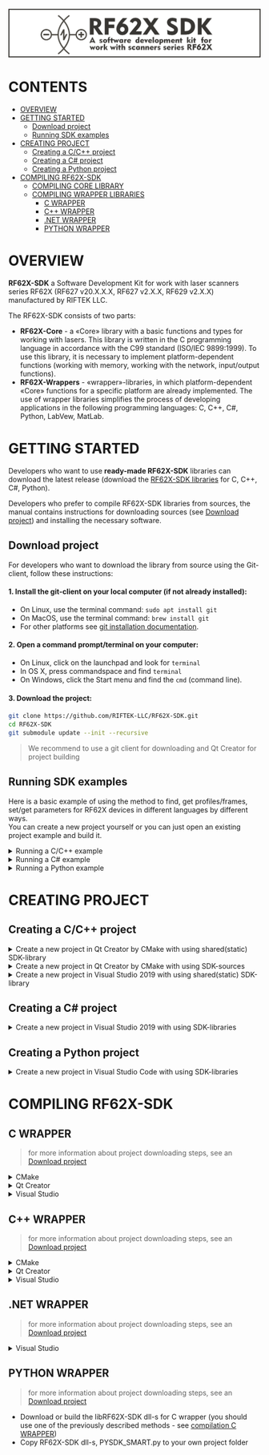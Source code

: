 ![RF62X_SDK](Docs/source_ru/_static/RF62X_SDK(v2).png)


# CONTENTS
- [OVERVIEW](#overview)
- [GETTING STARTED](#getting-started)
  - [Download project](#download-project)
  - [Running SDK examples](#running-sdk-examples)
- [CREATING PROJECT](#creating-project)
  - [Creating a C/C++ project](#creating-a-cc-project)
  - [Creating a C# project](#creating-a-c-project)
  - [Creating a Python project](#creating-a-python-project)
- [COMPILING RF62X-SDK](#compiling-rf62x-sdk)
  - [COMPILING CORE LIBRARY](#compiling-core-library)
  - [COMPILING WRAPPER LIBRARIES](compiling-wrapper-libraries)
    - [C WRAPPER](#c-wrapper)
    - [C++ WRAPPER](#c-wrapper-1)
    - [.NET WRAPPER](#net-wrapper)
    - [PYTHON WRAPPER](#python-wrapper)


# OVERVIEW

**RF62X-SDK** a Software Development Kit for work with laser scanners series RF62X (RF627 v20.X.X.X, RF627 v2.X.X, RF629 v2.X.X) manufactured by RIFTEK LLC.

The RF62X-SDK consists of two parts:
* **RF62X-Core** - a «Core» library with a basic functions and types for working
with lasers. This library is written in the C programming language
in accordance with the C99 standard (ISO/IEC 9899:1999). To use
this library, it is necessary to implement platform-dependent functions (working with memory,
working with the network, input/output functions).
* **RF62X-Wrappers** - «wrapper»-libraries, in which platform-dependent «Core» functions
for a specific platform are already implemented. The use of wrapper libraries simplifies
the process of developing applications in the following programming languages: C, C++, С#, 
Python, LabVew, MatLab.


# GETTING STARTED

Developers who want to use **ready-made RF62X-SDK** libraries can download the latest release (download the 
[RF62X-SDK libraries](https://github.com/RIFTEK-LLC/RF62X-SDK/releases) 
for C, C++, C#, Python).

Developers who prefer to compile RF62X-SDK libraries from sources, the manual contains instructions 
for downloading sources (see [Download project](#download-project)) and installing the necessary software.

## Download project 

For developers who want to download the library from source using the Git-client,
follow these instructions:
#### 1. Install the git-client on your local computer (if not already installed):
* On Linux, use the terminal command: `sudo apt install git`
* On MacOS, use the terminal command: `brew install git`
* For other platforms see [git installation documentation](https://git-scm.com/book/en/v2/Getting-Started-Installing-Git).
#### 2. Open a command prompt/terminal on your computer:
* On Linux, click on the launchpad and look for `terminal`
* In OS X, press commandspace and find `terminal`
* On Windows, click the Start menu and find the `cmd` (command line).
#### 3. Download the project:
```bash
git clone https://github.com/RIFTEK-LLC/RF62X-SDK.git
cd RF62X-SDK
git submodule update --init --recursive
```
> We recommend to use a git client for downloading and Qt Creator for project building 

## Running SDK examples
Here is a basic example of using the method to find, get profiles/frames, set/get parameters for RF62X devices in different languages by different ways.\
You can create a new project yourself or you can just open an existing project example and build it.

<details><summary>Running a C/C++ example </summary> 
  
#### 1. Open and compile examples project in **Qt Creator**:  
*  Load the `CMakeLists.txt` file from the `RF62X-SDK/Examples/Cpp` folder via **File > Open File or Project** (Select the CMakeLists.txt file)
*  Select compiler (MinGW, MSVC, Clang, etc..) and click **Configure Project**
*  Compile and Run it
#### 2. Create project and compile examples in **Visual Studio 2019**:  
*  From the `RF62X-SDK/Examples/Cpp` folder, enter the following command in the terminal (console):
```bash
mkdir build && cd build
cmake ..
```
*  Open the resulting `RF62XSDK-EXAMPLES.sln` solution in `build` folder by Visual Studio
*  Compile and Run it
 
</details>

<details><summary>Running a C# example</summary> 
  
#### Open and compile examples project in **Visual Studio**:  
*  Open one of the examples (RF627_smart, RF627_old, RF62X_WinForms) from the `RF62X-SDK/Examples/CSharp` folder by Visual Studio
*  Select **x64 Debug** or **x64 Release** target platform
*  Add the **RF62X-SDK.dll** C# WRAPPER library to project's **references** 
*  Copy all **libRF62X-SDK** dll-s from archive for C# (see [RF62X-SDK releases](https://github.com/RIFTEK-LLC/RF62X-SDK/releases) link) into the path of the project executable (`../bin/x64/Debug/` or `../bin/x64/Release/`)
*  Compile project

</details>
  
<details><summary> Running a Python example</summary> 
  
#### Open and compile examples project in **Visual Studio Code**:  
*  Open one of the examples (RF627_SMART, RF627_OLD) from the `RF62X-SDK/Examples/Python` folder by Visual Studio Code
*  Copy all **libRF62X-SDK** dll-s from archive for Python (see [RF62X-SDK releases](https://github.com/RIFTEK-LLC/RF62X-SDK/releases) link) into the path of the project executable
*  Run example

</details>
  
# CREATING PROJECT
## Creating a C/C++ project 

<details><summary>Create a new project in Qt Creator by CMake with using shared(static) SDK-library</summary> 
  
*  Open **File > New File or Project**, select **Qt Console Application** and click **Choose** button
*  Enter project name, Browse project location and click **Next** button
*  Choose **CMake** build system and click **Next** button twice
*  Select one of 64bit compilers (MinGW, MSVC, Clang, etc..), click **Next** button and finish project setup.
*  Download **RF62X-SDK** archive for C++ (see [RF62X-SDK releases](https://github.com/RIFTEK-LLC/RF62X-SDK/releases) link)
*  Modify your `CMakeLists.txt` file according to the example below:
```cmake
cmake_minimum_required(VERSION 3.14)

###############################################################################
## EXECUTABLE-PROJECT
## name and version
###############################################################################
project(RF62X_Search_Example LANGUAGES CXX)

###############################################################################
## SETTINGS
## basic project settings before use
###############################################################################
set(CMAKE_INCLUDE_CURRENT_DIR ON)
set(CMAKE_CXX_STANDARD 11)
set(CMAKE_CXX_STANDARD_REQUIRED ON)
# creating output directory architecture in accordance with GNU guidelines
set(BINARY_DIR "${CMAKE_BINARY_DIR}")
set(CMAKE_RUNTIME_OUTPUT_DIRECTORY "${BINARY_DIR}/bin")
set(CMAKE_LIBRARY_OUTPUT_DIRECTORY "${BINARY_DIR}/lib")

###############################################################################
## TARGET
## create target and add include path
###############################################################################
# create glob files for *.h, *.cpp
file (GLOB H_FILES   ${CMAKE_CURRENT_SOURCE_DIR}/*.h)
file (GLOB CPP_FILES ${CMAKE_CURRENT_SOURCE_DIR}/*.cpp)
# concatenate the results (glob files) to variable
set  (SOURCES ${CPP_FILES} ${H_FILES})
# create executable from src
add_executable(${PROJECT_NAME} ${SOURCES})

###############################################################################
## FIND PACKEGE AND LINK LIBRARIES
## linking all dependencies
###############################################################################
SET(RF62X_SDK_LIBRARY_TYPE "STATIC")
if (MSVC)
    find_package(RF62X-SDK PATHS "../RF62X-SDK_cpp/MSVC2019_64bit/CMake")
elseif(MINGW)
    find_package(RF62X-SDK PATHS "../RF62X-SDK_cpp/MinGW_64bit/CMake")
else()
  find_package(RF62X-SDK PATHS "../RF62X-SDK_cpp/GCC_64bit/CMake")
endif()
target_link_directories(${PROJECT_NAME} PUBLIC ${RF62X_SDK_LIBRARY_DIRS})
target_link_libraries(${PROJECT_NAME} PUBLIC ${RF62X_SDK_LIBRARIES})
target_include_directories(${PROJECT_NAME} PUBLIC ${RF62X_SDK_INCLUDE_DIRS})
```
*  Modify your `main.cpp` file according to the example below:

```c++
#include <string>
#include <iostream>

#include "rf62Xsdk.h"
#include "rf62Xtypes.h"

using namespace SDK::SCANNERS::RF62X;

int main()
{
    std::cout << "#########################################"  << std::endl;
    std::cout << "#                                       #"  << std::endl;
    std::cout << "#         Search Example v2.x.x         #"  << std::endl;
    std::cout << "#                                       #"  << std::endl;
    std::cout << "#########################################\n"<< std::endl;

    // Initialize sdk library
    sdk_init();

    // Print return rf62X sdk version
    std::cout << "SDK version: " << sdk_version()                << std::endl;
    std::cout << "========================================="     << std::endl;


    // Create value for scanners vector's type
    std::vector<std::shared_ptr<rf627smart>> list;
    // Search for rf627smart devices over network
    list = rf627smart::search(500);

    // Print count of discovered rf627smart in network by Service Protocol
    std::cout << "Was found\t: " << list.size()<< " RF627-Smart" << std::endl;
    std::cout << "========================================="     << std::endl;


    for (size_t i = 0; i < list.size(); i++)
    {
        std::shared_ptr<hello_info> info = list[i]->get_info();

        std::cout << "\n\nID scanner's list: " << i               << std::endl;
        std::cout << "-----------------------------------------"  << std::endl;
        std::cout << "Device information: "                       << std::endl;
        std::cout << "* Name  \t: "   << info->device_name()      << std::endl;
        std::cout << "* Serial\t: "   << info->serial_number()    << std::endl;
        std::cout << "* IP Addr\t: "  << info->ip_address()       << std::endl;
        std::cout << "* MAC Addr\t: " << info->mac_address()      << std::endl;

        std::cout << "\nWorking ranges: "                         << std::endl;
        std::cout << "* Zsmr, mm\t: " << info->z_smr()            << std::endl;
        std::cout << "* Zmr , mm\t: " << info->z_mr()             << std::endl;
        std::cout << "* Xsmr, mm\t: " << info->x_smr()            << std::endl;
        std::cout << "* Xemr, mm\t: " << info->x_emr()            << std::endl;

        std::cout << "\nVersions: "                               << std::endl;
        std::cout << "* Firmware\t: " << info->firmware_version() << std::endl;
        std::cout << "* Hardware\t: " << info->hardware_version() << std::endl;
        std::cout << "-----------------------------------------"  << std::endl;
    }

    // Cleanup resources allocated with sdk_init()
    sdk_cleanup();
}
```
>  If `SET(RF62X_SDK_LIBRARY_TYPE "SHARED")` copy **RF62X-SDK.dll** into the path of the project executable (PROJECT_BINARY_DIR)
*  Select **Debug** or **Release** build type, Run CMake and Run project 

</details>
  
<details><summary>Create a new project in Qt Creator by CMake with using SDK-sources </summary> 
  
*  Open **File > New File or Project**, select **Qt Console Application** and click **Choose** button
*  Enter project name, Browse project location and click **Next** button
*  Choose **CMake** build system and click **Next** button twice
*  Select one of 64bit compilers (MinGW, MSVC, Clang, etc..), click **Next** button and finish project setup.
*  Download the project:
```bash
git clone https://github.com/RIFTEK-LLC/RF62X-SDK.git
cd RF62X-SDK
git submodule update --init --recursive
```
*  Modify your `CMakeLists.txt` file according to the example below and update `RF62XSDK_DIR` according to your path to `RF62X-Wrappers/Cpp` folder:
```cmake
cmake_minimum_required(VERSION 3.13)

###############################################################################
## EXECUTABLE-PROJECT
## name and version
###############################################################################
project(RF62X_Search_Example LANGUAGES CXX)

###############################################################################
## SETTINGS
## basic project settings before use
###############################################################################
set(CMAKE_INCLUDE_CURRENT_DIR ON)
set(CMAKE_CXX_STANDARD 11)
set(CMAKE_CXX_STANDARD_REQUIRED ON)
# creating output directory architecture in accordance with GNU guidelines
set(BINARY_DIR "${CMAKE_BINARY_DIR}")
set(CMAKE_RUNTIME_OUTPUT_DIRECTORY "${BINARY_DIR}/bin")
set(CMAKE_LIBRARY_OUTPUT_DIRECTORY "${BINARY_DIR}/lib")

###############################################################################
## TARGET
## create target and add include path
###############################################################################
# create glob files for *.h, *.cpp
file (GLOB H_FILES   ${CMAKE_CURRENT_SOURCE_DIR}/*.h)
file (GLOB CPP_FILES ${CMAKE_CURRENT_SOURCE_DIR}/*.cpp)
# concatenate the results (glob files) to variable
set  (SOURCES ${CPP_FILES} ${H_FILES})
# create executable from src
add_executable(${PROJECT_NAME} ${SOURCES})

###############################################################################
## INCLUDING SUBDIRECTORIES AND LINK LIBRARIES
## linking all dependencies
###############################################################################
# set RF62XSDK path variable
set(RF62XSDK_DIR "../RF62X-Wrappers/Cpp")
# add subdirectory of RF62X-SDK lib
add_subdirectory(${RF62XSDK_DIR} RF62X-SDK)
target_link_libraries(${PROJECT_NAME} RF62X-SDK)
```
*  Modify your `main.cpp` file according to the example below:

```c++
#include <string>
#include <iostream>

#include "rf62Xsdk.h"
#include "rf62Xtypes.h"

using namespace SDK::SCANNERS::RF62X;

int main()
{
    std::cout << "#########################################"  << std::endl;
    std::cout << "#                                       #"  << std::endl;
    std::cout << "#         Search Example v2.x.x         #"  << std::endl;
    std::cout << "#                                       #"  << std::endl;
    std::cout << "#########################################\n"<< std::endl;

    // Initialize sdk library
    sdk_init();

    // Print return rf62X sdk version
    std::cout << "SDK version: " << sdk_version()                << std::endl;
    std::cout << "========================================="     << std::endl;


    // Create value for scanners vector's type
    std::vector<std::shared_ptr<rf627smart>> list;
    // Search for rf627smart devices over network
    list = rf627smart::search(500);

    // Print count of discovered rf627smart in network by Service Protocol
    std::cout << "Was found\t: " << list.size()<< " RF627-Smart" << std::endl;
    std::cout << "========================================="     << std::endl;


    for (size_t i = 0; i < list.size(); i++)
    {
        std::shared_ptr<hello_info> info = list[i]->get_info();

        std::cout << "\n\nID scanner's list: " << i               << std::endl;
        std::cout << "-----------------------------------------"  << std::endl;
        std::cout << "Device information: "                       << std::endl;
        std::cout << "* Name  \t: "   << info->device_name()      << std::endl;
        std::cout << "* Serial\t: "   << info->serial_number()    << std::endl;
        std::cout << "* IP Addr\t: "  << info->ip_address()       << std::endl;
        std::cout << "* MAC Addr\t: " << info->mac_address()      << std::endl;

        std::cout << "\nWorking ranges: "                         << std::endl;
        std::cout << "* Zsmr, mm\t: " << info->z_smr()            << std::endl;
        std::cout << "* Zmr , mm\t: " << info->z_mr()             << std::endl;
        std::cout << "* Xsmr, mm\t: " << info->x_smr()            << std::endl;
        std::cout << "* Xemr, mm\t: " << info->x_emr()            << std::endl;

        std::cout << "\nVersions: "                               << std::endl;
        std::cout << "* Firmware\t: " << info->firmware_version() << std::endl;
        std::cout << "* Hardware\t: " << info->hardware_version() << std::endl;
        std::cout << "-----------------------------------------"  << std::endl;
    }

    // Cleanup resources allocated with sdk_init()
    sdk_cleanup();
}
```
*  Select **Debug** or **Release** build type, Run CMake and Run project 

</details>
  
<details><summary>Create a new project in Visual Studio 2019 with using shared(static) SDK-library</summary> 
  
*  Open Visual Studio and chose **Create a new project**, then select **Empty Project** and click **Next** button
*  Enter project name, Browse project location and click **Next** button
*  Add `main.cpp` file to project and modify it according to the example below:
```c++
#include <string>
#include <iostream>

#include "rf62Xsdk.h"
#include "rf62Xtypes.h"

using namespace SDK::SCANNERS::RF62X;


int main()
{
    std::cout << "#########################################"  << std::endl;
    std::cout << "#                                       #"  << std::endl;
    std::cout << "#         Search Example v2.x.x         #"  << std::endl;
    std::cout << "#                                       #"  << std::endl;
    std::cout << "#########################################\n"<< std::endl;

    // Initialize sdk library
    sdk_init();

    // Print return rf62X sdk version
    std::cout << "SDK version: " << sdk_version()                << std::endl;
    std::cout << "========================================="     << std::endl;


    // Create value for scanners vector's type
    std::vector<std::shared_ptr<rf627smart>> list;
    // Search for rf627smart devices over network
    list = rf627smart::search(500);

    // Print count of discovered rf627smart in network by Service Protocol
    std::cout << "Was found\t: " << list.size()<< " RF627-Smart" << std::endl;
    std::cout << "========================================="     << std::endl;


    for (size_t i = 0; i < list.size(); i++)
    {
        std::shared_ptr<hello_info> info = list[i]->get_info();

        std::cout << "\n\nID scanner's list: " << i               << std::endl;
        std::cout << "-----------------------------------------"  << std::endl;
        std::cout << "Device information: "                       << std::endl;
        std::cout << "* Name  \t: "   << info->device_name()      << std::endl;
        std::cout << "* Serial\t: "   << info->serial_number()    << std::endl;
        std::cout << "* IP Addr\t: "  << info->ip_address()       << std::endl;
        std::cout << "* MAC Addr\t: " << info->mac_address()      << std::endl;

        std::cout << "\nWorking ranges: "                         << std::endl;
        std::cout << "* Zsmr, mm\t: " << info->z_smr()            << std::endl;
        std::cout << "* Zmr , mm\t: " << info->z_mr()             << std::endl;
        std::cout << "* Xsmr, mm\t: " << info->x_smr()            << std::endl;
        std::cout << "* Xemr, mm\t: " << info->x_emr()            << std::endl;

        std::cout << "\nVersions: "                               << std::endl;
        std::cout << "* Firmware\t: " << info->firmware_version() << std::endl;
        std::cout << "* Hardware\t: " << info->hardware_version() << std::endl;
        std::cout << "-----------------------------------------"  << std::endl;
    }

    // Cleanup resources allocated with sdk_init()
    sdk_cleanup();
}
```
*  Select **x64** or **x86** and **Debug** or **Release** target platform
*  Download `RF62X-SDK` dll-s from archive for C++ wrapper (see [RF62X-SDK releases](https://github.com/RIFTEK-LLC/RF62X-SDK/releases) link) and copy `include` folder into the project directory.
*  Open **Project > Properties**, choose **Configuration Properties > VC++ Directories** and add paths of downloaded header files and libraries to **Include Directories** and **Library Directories**.
*  Compile project
*  Copy the **RF62X-SDK** libs into the path of the project executable (`../bin/x64/Debug/` or `../bin/x64/Release/`)
*  Run project

</details>
  
## Creating a C\# project 
<details><summary>Create a new project in Visual Studio 2019 with using SDK-libraries</summary> 
  
*  Open Visual Studio and chose **Create a new project**, then select **Empty Project** and click **Next** button
*  Enter project name (e.g RF627_search), Browse project location and click **Next** button
*  Modify your `Program.cs` file according to the example below:
```csharp
using System;
using System.Collections.Generic;
using SDK.SCANNERS;

namespace RF627_search
{
    class Program
    {
        static void Main(string[] args)
        {
            // Start initialization of the library core
            RF62X.SdkInit();

            // Print return rf62X sdk version
            Console.WriteLine("SDK version: {0}", RF62X.SdkVersion());
            Console.WriteLine("=========================================");

            // Search for RF627old devices over network
            Console.WriteLine("- Start searching device");
            List<RF62X.RF627old> Scanners = RF62X.RF627old.Search();
            Console.WriteLine("+ {0} scanners detected", Scanners.Count);

            for (int i = 0; i < Scanners.Count; i++)
            {
                RF62X.HelloInfo info = Scanners[i].GetInfo();

                Console.WriteLine("\n\n\nID scanner's list: {0}", i);
                Console.WriteLine("-----------------------------------------");
                Console.WriteLine("Device information: ");
                Console.WriteLine("* Name\t: {0}", info.device_name);
                Console.WriteLine("* Serial\t: {0}", info.serial_number);
                Console.WriteLine("* IP Addr\t: {0}", info.ip_address);
                Console.WriteLine("* MAC Addr\t: {0}", info.mac_address);

                Console.WriteLine("Working ranges: ");
                Console.WriteLine("* Zsmr, mm\t: {0}", info.z_smr);
                Console.WriteLine("* Zmr , mm\t: {0}", info.z_mr);
                Console.WriteLine("* Xsmr, mm\t: {0}", info.x_smr);
                Console.WriteLine("* Xemr, mm\t: {0}", info.x_emr);

                Console.WriteLine("\nVersions: ");
                Console.WriteLine("* Firmware\t: {0}", info.firmware_version);
                Console.WriteLine("* Hardware\t: {0}", info.hardware_version);
                Console.WriteLine("-----------------------------------------");
            }

            Console.WriteLine("{0}Press any key to end \"Search-test\"", Environment.NewLine);
            Console.ReadKey();

            // Cleanup resources allocated with SdkInit()
            RF62X.SdkCleanup();
        }
    }
}
```
*  Select **x64** or **x86** and **Debug** or **Release** target platform
*  Download `RF62X-SDK` dll-s from archive for C# wrapper (see [RF62X-SDK releases](https://github.com/RIFTEK-LLC/RF62X-SDK/releases) link).
*  Open **Project > Add References**, click **Browse...** button and add downloaded `RF62X-SDK.dll` library.
*  Compile project
*  Copy the **libRF62X-SDK.dll** into the path of the project executable (`../bin/x64/Debug/` or `../bin/x64/Release/`)
*  Run project

</details>
  
## Creating a Python project 

<details><summary>Create a new project in Visual Studio Code with using SDK-libraries</summary> 
  
*  Create a project directory and add new **py-file** (e.g demo.py) in this project directory 
*  Download `RF62X-SDK` dll-s from archive for Python wrapper (see [RF62X-SDK releases](https://github.com/RIFTEK-LLC/RF62X-SDK/releases) link) into the project directory.
*  Modify your **py-file** (e.g demo.py) according to the example below:
```python
from PYSDK_SMART import *

if __name__ == '__main__':

    print("#########################################")
    print("#                                       #")
    print("#          Search Example v2.x.x        #")
    print("#                                       #")
    print("#########################################")
    
    # Initialize sdk library
    sdk_init()

    # Print return rf627 sdk version
    print('SDK version', sdk_version())
    print("=========================================")

    # Create value for scanners vector's type
    list_scanners=search(500)
    print("Was found\t:", len(list_scanners), "RF627-Smart")
    print("=========================================")


    # Iterate over all available network adapters in the current operating
    # system to send "Hello" requests.
    i=0
    for scanner in list_scanners: 
        info = get_info(scanner, kSERVICE)
        i+=1
        #  Print short information about the scanner
        print("\n\nID scanner's list:", i)
        print("-----------------------------------------")
        print("Device information:")
        print("* Name\t\t: ",   info['user_general_deviceName'])
        print("* Serial\t: ",   info['fact_general_serial'])
        print("* IP Addr\t: ",  info['user_network_ip'])
        print("* MAC Addr\t: ",  info['fact_network_macAddr'])

        print("\nWorking ranges: ")
        print("* Zsmr, mm\t: ", info["fact_general_smr"])
        print("* Xsmr, mm\t: ", info["fact_general_xsmr"])

        print("\nVersions: " )
        print("* Firmware\t: ", info["firmware_version"])
        print("* Hardware\t: ", info["hardware_version"])
        print("-----------------------------------------")

    # Cleanup resources allocated with sdk_init()
    sdk_cleanup()
```

</details>
  

# COMPILING RF62X-SDK
## C WRAPPER
> for more information about project downloading steps, see an [Download project](#download-project)

<details><summary>CMake</summary> 
  
To build the C wrapper:
```bash
cd RF62X-SDK
mkdir build && cd build
cmake -DCMAKE_BUILD_TYPE=Release .. -D_WRAPPER_LANGUAGE:STRING=C -D_SUBMODULE_CACHE_OVERWRITE=OFF
cmake --build . 
```
 
</details>
  
<details><summary>Qt Creator</summary> 
  
To build the code:
*  Load the `CMakeLists.txt` file from the `RF62X-SDK` folder via 
**File > Open File or Project** (Select the CMakeLists.txt file)
*  Select compiler (MinGW, MSVC2017, Clang, etc..) and click **Configure Project**
*  Select a wrapper programming language (`SET(${PARENT}_WRAPPER_LANGUAGE "C" CACHE STRING "" ${REWRITE_FORCE})`)
*  Compile project
  
</details>
  
<details><summary>Visual Studio</summary> 
  
To build the code:
```bash
cd RF62X-SDK
mkdir build && cd build
cmake -DCMAKE_BUILD_TYPE=Release .. -D_WRAPPER_LANGUAGE:STRING=C -D_SUBMODULE_CACHE_OVERWRITE=OFF
```
*  Open RF62X-SDK.sln with Visual Studio
*  Compile

</details>
  
## C++ WRAPPER
> for more information about project downloading steps, see an [Download project](#download-project)

<details><summary>CMake</summary> 
    
To build the C wrapper:
```bash
cd RF62X-SDK
mkdir build && cd build
cmake -DCMAKE_BUILD_TYPE=Release .. -D_WRAPPER_LANGUAGE:STRING=C++ -D_SUBMODULE_CACHE_OVERWRITE=OFF
cmake --build . 
```

</details>
  
<details><summary>Qt Creator</summary> 
  
To build the code:
*  Load the `CMakeLists.txt` file from the `RF62X-SDK` folder via 
**File > Open File or Project** (Select the CMakeLists.txt file)
*  Select compiler (MinGW, MSVC2017, Clang, etc..) and click **Configure Project**
*  Select a wrapper programming language (`SET(${PARENT}_WRAPPER_LANGUAGE "C++" CACHE STRING "" ${REWRITE_FORCE})`)
*  Compile project

</details>
  
<details><summary>Visual Studio</summary> 
  
To build the code:
```bash
cd RF62X-SDK
mkdir build && cd build
cmake -DCMAKE_BUILD_TYPE=Release .. -D_WRAPPER_LANGUAGE:STRING=C++ -D_SUBMODULE_CACHE_OVERWRITE=OFF
```
*  Open RF62X-SDK.sln with Visual Studio
*  Compile
  
</details>
  
## .NET WRAPPER
> for more information about project downloading steps, see an [Download project](#download-project)

<details><summary>Visual Studio</summary> 
  
To build the code:
*  Download or build the libRF62X-SDK dll-s for C wrapper (you should use one of the previously described 
methods - see [compilation C WRAPPER](#c-wrapper))
*  Open `RF62X-SDK.sln` from the `RF62X-Wrappers/CSharp/` folder with Visual Studio
*  Compile
  
</details>
  
## PYTHON WRAPPER
> for more information about project downloading steps, see an [Download project](#download-project)

*  Download or build the libRF62X-SDK dll-s for C wrapper (you should use one of the previously described 
methods - see [compilation C WRAPPER](#c-wrapper))
*  Copy RF62X-SDK dll-s, PYSDK_SMART.py to your own project folder
